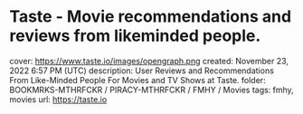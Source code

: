 # Taste - Movie recommendations and reviews from likeminded people.

cover: https://www.taste.io/images/opengraph.png
created: November 23, 2022 6:57 PM (UTC)
description: User Reviews and Recommendations From Like-Minded People For Movies and TV Shows at Taste.
folder: BOOKMRKS-MTHRFCKR / PIRACY-MTHRFCKR / FMHY / Movies
tags: fmhy, movies
url: https://taste.io